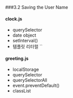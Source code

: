 ###3.2 Saving the User Name 

#### clock.js
  - querySelector
  - date object
  - setInterval()
  - 템플릿 리터럴 ``

#### greeting.js
  - localStorage 
  - querySelector
  - querySelectorAll
  - event.preventDefault()
  - classList 
